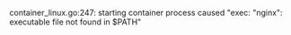 
container_linux.go:247: starting container process caused "exec: \"nginx\": executable file not found in $PATH"

